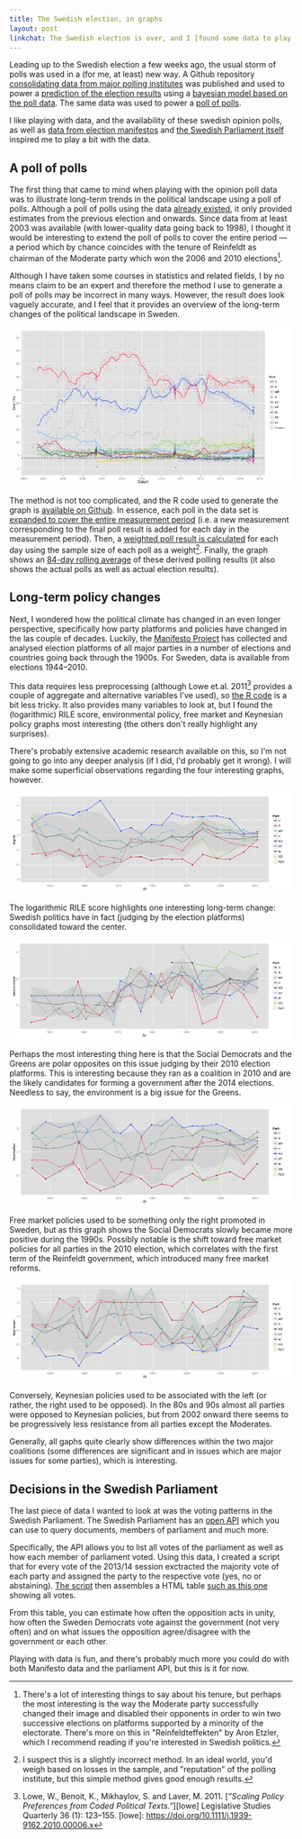```yaml
---
title: The Swedish election, in graphs
layout: post
linkchat: The Swedish election is over, and I [found some data to play with](<self>).
---
```


Leading up to the Swedish election a few weeks ago, the usual storm of polls was used in a (for me, at least) new way. A Github repository [consolidating data from major polling institutes][MansMeg-SwedishPolls] was published and used to power a [prediction of the election results][bottenada] using a [bayesian model based on the poll data][MansMeg-Ada]. The same data was used to power a [poll of polls][pollofpolls].

[MansMeg-SwedishPolls]: https://github.com/MansMeg/SwedishPolls
[MansMeg-Ada]: https://github.com/MansMeg/Ada
[bottenada]: http://bottenada.se
[pollofpolls]: http://pollofpolls.se

I like playing with data, and the availability of these swedish opinion polls, as well as [data from election manifestos][Manifesto] and [the Swedish Parliament itself][riksdagen] inspired me to play a bit with the data.

[Manifesto]: https://manifesto-project.wzb.eu
[riksdagen]: http://data.riksdagen.se

## A poll of polls

The first thing that came to mind when playing with the opinion poll data was to illustrate long-term trends in the political landscape using a poll of polls. Although a poll of polls using the data [already existed][pollofpolls], it only provided estimates from the previous election and onwards. Since data from at least 2003 was available (with lower-quality data going back to 1998), I thought it would be interesting to extend the poll of polls to cover the entire period — a period which by chance coincides with the tenure of Reinfeldt as chairman of the Moderate party which won the 2006 and 2010 elections[^reinfeldt].

[^reinfeldt]: There's a lot of interesting things to say about his tenure, but perhaps the most interesting is the way the Moderate party successfully changed their image and disabled their opponents in order to win two successive elections on platforms supported by a minority of the electorate. There's more on this in "Reinfeldteffekten" by Aron Etzler, which I recommend reading if you're interested in Swedish politics.

Although I have taken some courses in statistics and related fields, I by no means claim to be an expert and therefore the method I use to generate a poll of polls may be incorrect in many ways. However, the result does look vaguely accurate, and I feel that it provides an overview of the long-term changes of the political landscape in Sweden.

![Poll of polls in Sweden, 2003–2014][polls-img]

The method is not too complicated, and the R code used to generate the graph is [available on Github][gh-polls]. In essence, each poll in the data set is [expanded to cover the entire measurement period][polls-expand] (i.e. a new measurement corresponding to the final poll result is added for each day in the measurement period). Then, a [weighted poll result is calculated][polls-weight] for each day using the sample size of each poll as a weight[^dubious-1]. Finally, the graph shows an [84-day rolling average][polls-plot] of these derived polling results (it also shows the actual polls as well as actual election results).

[^dubious-1]: I suspect this is a slightly incorrect method. In an ideal world, you'd weigh based on losses in the sample, and "reputation" of the polling institute, but this simple method gives good enough results.

[gh-polls]: https://github.com/urdh/r-things/tree/master/polls
[polls-expand]: https://github.com/urdh/r-things/blob/86d6a8781b332a5ae31caf8ff4efc052d696ab9c/polls/polls.r#L44-47
[polls-weight]: https://github.com/urdh/r-things/blob/86d6a8781b332a5ae31caf8ff4efc052d696ab9c/polls/polls.r#L49-51
[polls-plot]: https://github.com/urdh/r-things/blob/86d6a8781b332a5ae31caf8ff4efc052d696ab9c/polls/polls.r#L99-109
[polls-img]: /assets/the-swedish-election-in-graphs/polls.png

## Long-term policy changes

Next, I wondered how the political climate has changed in an even longer perspective, specifically how party platforms and policies have changed in the las couple of decades. Luckily, the [Manifesto Project][Manifesto] has collected and analysed election platforms of all major parties in a number of elections and countries going back through the 1900s. For Sweden, data is available from elections 1944–2010.

This data requires less preprocessing (although Lowe et.al. 2011[^lowe] provides a couple of aggregate and alternative variables I've used), so [the R code][gh-manifesto] is a bit less tricky. It also provides many variables to look at, but I found the (logarithmic) RILE score, environmental policy, free market and Keynesian policy graphs most interesting (the others don't really highlight any surprises).

There's probably extensive academic research available on this, so I'm not going to go into any deeper analysis (if I did, I'd probably get it wrong). I will make some superficial observations regarding the four interesting graphs, however.

![Logarithmic RILE score of Swedish parties, 1944–2010][logrile-img]

The logarithmic RILE score highlights one interesting long-term change: Swedish politics have in fact (judging by the election platforms) consolidated toward the center.

![Environmental policy score of Swedish parties, 1944–2010][environment-img]

Perhaps the most interesting thing here is that the Social Democrats and the Greens are polar opposites on this issue judging by their 2010 election platforms. This is interesting because they ran as a coalition in 2010 and are the likely candidates for forming a government after the 2014 elections. Needless to say, the environment is a big issue for the Greens.

![Free market policy score of Swedish parties, 1944–2010][freemarket-img]

Free market policies used to be something only the right promoted in Sweden, but as this graph shows the Social Democrats slowly became more positive during the 1990s. Possibly notable is the shift toward free market policies for all parties in the 2010 election, which correlates with the first term of the Reinfeldt government, which introduced many free market reforms.

![Keynesian policy score of Swedish parties, 1944–2010][keynesian-img]

Conversely, Keynesian policies used to be associated with the left (or rather, the right used to be opposed). In the 80s and 90s almost all parties were opposed to Keynesian policies, but from 2002 onward there seems to be progressively less resistance from all parties except the Moderates.

Generally, all gaphs quite clearly show differences within the two major coalitions (some differences are significant and in issues which are major issues for some parties), which is interesting.

[^lowe]: Lowe, W., Benoit, K., Mikhaylov, S. and Laver, M. 2011. [*”Scaling Policy Preferences from Coded Political Texts.”*][lowe] Legislative Studies Quarterly 36 (1): 123–155.
[lowe]: https://doi.org/10.1111/j.1939-9162.2010.00006.x

[logrile-img]: /assets/the-swedish-election-in-graphs/logrile.png
[environment-img]: /assets/the-swedish-election-in-graphs/environment.png
[freemarket-img]: /assets/the-swedish-election-in-graphs/freemarket.png
[keynesian-img]: /assets/the-swedish-election-in-graphs/keynesian.png
[gh-manifesto]: https://github.com/urdh/r-things/tree/master/manifesto

## Decisions in the Swedish Parliament

The last piece of data I wanted to look at was the voting patterns in the Swedish Parliament. The Swedish Parliament has an [open API][riksdagen] which you can use to query documents, members of parliament and much more.

Specifically, the API allows you to list all votes of the parliament as well as how each member of parliament voted. Using this data, I created a script that for every vote of the 2013/14 session exctracted the majority vote of each party and assigned the party to the respective vote (yes, no or abstaining). [The script][gist-vote] then assembles a HTML table [such as this one][gist-html] showing all votes.

From this table, you can estimate how often the opposition acts in unity, how often the Sweden Democrats vote against the government (not very often) and on what issues the opposition agree/disagree with the government or each other.

Playing with data is fun, and there's probably much more you could do with both Manifesto data and the parliament API, but this is it for now.

[gist-vote]: https://gist.github.com/urdh/5d61d4d66b257c96718b
[gist-html]: https://bit.ly/voteringar1314
